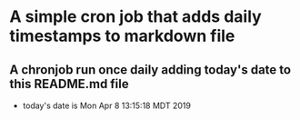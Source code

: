 A simple cron job that adds daily timestamps to markdown file
============================================================
## A chronjob run once daily adding today's date to this README.md file
* today's date is Mon Apr  8 13:15:18 MDT 2019
